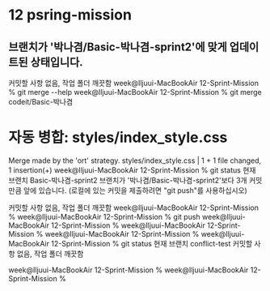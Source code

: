 # 12 psring-mission


## 브랜치가 '박나겸/Basic-박나겸-sprint2'에 맞게 업데이트된 상태입니다.

커밋할 사항 없음, 작업 폴더 깨끗함
week@Iljuui-MacBookAir 12-Sprint-Mission % git merge --help
week@Iljuui-MacBookAir 12-Sprint-Mission % git merge codeit/Basic-박나겸 

# 자동 병합: styles/index_style.css

Merge made by the 'ort' strategy.
 styles/index_style.css | 1 +
 1 file changed, 1 insertion(+)
week@Iljuui-MacBookAir 12-Sprint-Mission % git status
현재 브랜치 Basic-박나겸-sprint2
브랜치가 '박나겸/Basic-박나겸-sprint2'보다 3개 커밋만큼 앞에 있습니다.
  (로컬에 있는 커밋을 제출하려면 "git push"를 사용하십시오)

커밋할 사항 없음, 작업 폴더 깨끗함
week@Iljuui-MacBookAir 12-Sprint-Mission % 
week@Iljuui-MacBookAir 12-Sprint-Mission % git push 
week@Iljuui-MacBookAir 12-Sprint-Mission % 
week@Iljuui-MacBookAir 12-Sprint-Mission % 
week@Iljuui-MacBookAir 12-Sprint-Mission % 
week@Iljuui-MacBookAir 12-Sprint-Mission % git status 
현재 브랜치 conflict-test
커밋할 사항 없음, 작업 폴더 깨끗함

week@Iljuui-MacBookAir 12-Sprint-Mission % 
week@Iljuui-MacBookAir 12-Sprint-Mission % 
